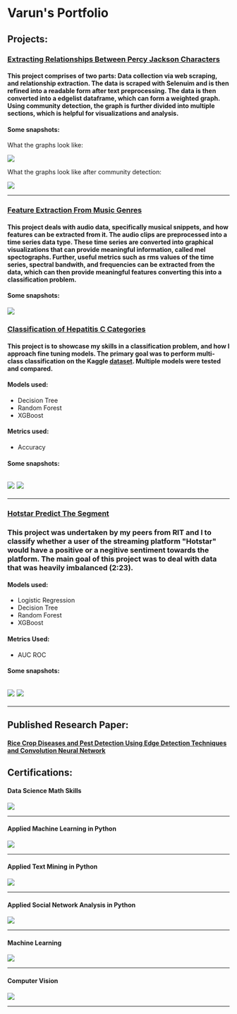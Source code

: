 # Varun's Portfolio

## Projects:

### [Extracting Relationships Between Percy Jackson Characters](https://github.com/varuntandon04/Percy-Jackson-Relationship-Extraction)

#### This project comprises of two parts: Data collection via web scraping, and relationship extraction. The data is scraped with Selenuim and is then refined into a readable form after text preprocessing. The data is then converted into a edgelist dataframe, which can form a weighted graph. Using community detection, the graph is further divided into multiple sections, which is helpful for visualizations and analysis.

#### Some snapshots:
What the graphs look like:

![](https://github.com/varuntandon04/Percy-Jackson-Relationship-Extraction/blob/main/Graphs/relationships.png)

What the graphs look like after community detection:

![](https://github.com/varuntandon04/Percy-Jackson-Relationship-Extraction/blob/main/Graphs/Community_relationships_2.png)

---

### [Feature Extraction From Music Genres](https://github.com/varuntandon04/Music-Genre-Feature-Extraction)

#### This project deals with audio data, specifically musical snippets, and how features can be extracted from it. The audio clips are preprocessed into a time series data type. These time series are converted into graphical visualizations that can provide meaningful information, called mel spectographs. Further, useful metrics such as rms values of the time series, spectral bandwith, and frequencies can be extracted from the data, which can then provide meaningful features converting this into a  classification problem.

#### Some snapshots:
![](https://github.com/varuntandon04/Music-Genre-Feature-Extraction/blob/main/img/mel%20spectrogram%20example.png)

### [Classification of Hepatitis C Categories](https://github.com/varuntandon04/Hepatitis-C-Data-Analysis)

#### This project is to showcase my skills in a classification problem, and how I approach fine tuning models. The primary goal was to perform multi-class classification on the Kaggle [dataset](https://www.kaggle.com/fedesoriano/hepatitis-c-dataset). Multiple models were tested and compared.
#### Models used:
* Decision Tree
* Random Forest
* XGBoost

#### Metrics used:
* Accuracy


#### Some snapshots:
![](images/hepC%20image%201.PNG) 
![](images/hepC%20image%202.PNG)
---

<!-- #### [Classification of Pokemon using Convolutional Neural Networks](https://github.com/varuntandon04/Pokemon_CNN_Classification)

### This project is to showcase my understanding of how Neural Networks operate and can be created from scratch. My goal was not to achieve near 100% accuracy, but rather see if a model I build is viable for the type of classification I'm performing and the type of [dataset](https://www.kaggle.com/thedagger/pokemon-generation-one) I'm using.
#### Model Used:
* A variation of VGG-16

#### Metrics used:
* Accuracy


#### Some snapshots:
![](images/pokeditt.JPG)

![](images/pokeacc.JPG) -->
---
### [Hotstar Predict The Segment](https://github.com/varuntandon04/Hotstar-Predict-The-Segment)

### This project was undertaken by my peers from RIT and I to classify whether a user of the streaming platform "Hotstar" would have a positive or a negitive sentiment towards the platform. The main goal of this project was to deal with data that was heavily imbalanced (2:23).

#### Models used:
* Logistic Regression
* Decision Tree
* Random Forest
* XGBoost

#### Metrics Used:
* AUC ROC 

#### Some snapshots:

![](images/modelscores.JPG) 
![](images/todsegment.JPG)
---





---

## Published Research Paper:

#### [Rice Crop Diseases and Pest Detection Using Edge Detection Techniques and Convolution Neural Network](https://link.springer.com/chapter/10.1007/978-981-16-8225-4_5)

## Certifications:
#### Data Science Math Skills
![](/images/Coursera%20Data%20Science%20Math%20Skills.jpg)

---  

#### Applied Machine Learning in Python
![](/images/Coursera%20Applied%20Machine%20Learning%20(1).jpg)

---

#### Applied Text Mining in Python
![](/images/Coursera%20Text%20Mining%20in%20Python.jpg)

---

#### Applied Social Network Analysis in Python
![](/images/Coursera%20Applied%20Social%20Network%20Analysis%20in%20Python.jpg)

--- 

#### Machine Learning
![](/images/Coursera%20Machine%20Learning.jpg)

---  

#### Computer Vision
![](/images/Coursera%20Computer%20Vision.jpg)

---  

 

